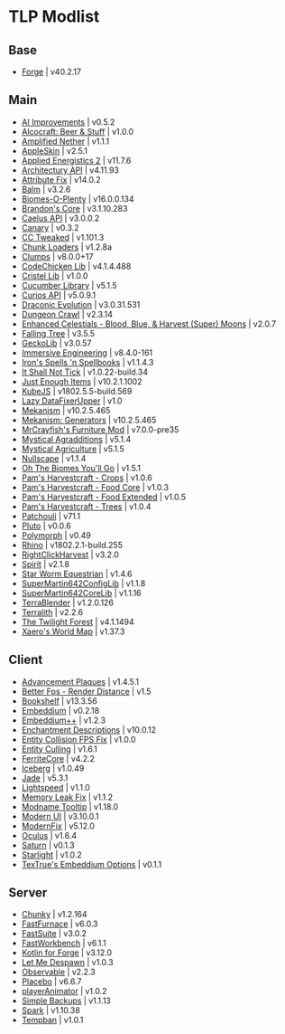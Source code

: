 # TLP Modlist

## Base
- [Forge](https://files.minecraftforge.net/net/minecraftforge/forge/index_1.18.2.html) | v40.2.17

## Main
- [AI Improvements](https://modrinth.com/mod/ai-improvements) | v0.5.2
- [Alcocraft: Beer & Stuff](https://www.curseforge.com/minecraft/mc-mods/alcocraft-beer-and-stuff) | v1.0.0
- [Amplified Nether](https://www.curseforge.com/minecraft/mc-mods/amplified-nether) | v1.1.1
- [AppleSkin](https://modrinth.com/mod/appleskin) | v2.5.1
- [Applied Energistics 2](https://modrinth.com/mod/ae2) | v11.7.6
- [Architectury API](https://modrinth.com/mod/architectury-api) | v4.11.93
- [Attribute Fix](https://modrinth.com/mod/attributefix) | v14.0.2
- [Balm](https://modrinth.com/mod/balm) | v3.2.6
- [Biomes-O-Plenty](https://modrinth.com/mod/biomes-o-plenty) | v16.0.0.134
- [Brandon's Core](https://modrinth.com/mod/brandons-core) | v3.1.10.283
- [Caelus API](https://modrinth.com/mod/caelus) | v3.0.0.2
- [Canary](https://modrinth.com/mod/canary) | v0.3.2
- [CC Tweaked](https://modrinth.com/mod/cc-tweaked) | v1.101.3
- [Chunk Loaders](https://modrinth.com/mod/chunk-loaders) | v1.2.8a
- [Clumps](https://modrinth.com/mod/clumps) | v8.0.0+17
- [CodeChicken Lib](https://modrinth.com/mod/codechicken-lib) | v4.1.4.488
- [Cristel Lib](https://modrinth.com/mod/cristel-lib) | v1.0.0
- [Cucumber Library](https://modrinth.com/mod/cucumber) | v5.1.5
- [Curios API](https://modrinth.com/mod/curios) | v5.0.9.1
- [Draconic Evolution](https://modrinth.com/mod/draconic-evolution) | v3.0.31.531
- [Dungeon Crawl](https://www.curseforge.com/minecraft/mc-mods/dungeon-crawl) | v2.3.14
- [Enhanced Celestials - Blood, Blue, & Harvest (Super) Moons](https://www.curseforge.com/minecraft/mc-mods/enhanced-celestials) | v2.0.7
- [Falling Tree](https://modrinth.com/mod/fallingtree) | v3.5.5
- [GeckoLib](https://modrinth.com/mod/geckolib) | v3.0.57
- [Immersive Engineering](https://modrinth.com/mod/immersiveengineering) | v8.4.0-161
- [Iron's Spells 'n Spellbooks](https://modrinth.com/mod/irons-spells-n-spellbooks) | v1.1.4.3
- [It Shall Not Tick](https://modrinth.com/mod/it-shall-not-tick-(isnt)) | v1.0.22-build.34
- [Just Enough Items](https://modrinth.com/mod/jei) | v10.2.1.1002
- [KubeJS](https://modrinth.com/mod/kubejs) | v1802.5.5-build.569
- [Lazy DataFixerUpper](https://www.curseforge.com/minecraft/mc-mods/lazy-dfu-forge) | v1.0
- [Mekanism](https://modrinth.com/mod/mekanism) | v10.2.5.465
- [Mekanism: Generators](https://modrinth.com/mod/mekanism-generators) | v10.2.5.465
- [MrCrayfish's Furniture Mod](https://www.curseforge.com/minecraft/mc-mods/mrcrayfish-furniture-mod) | v7.0.0-pre35
- [Mystical Agradditions](https://modrinth.com/mod/mystical-agradditions) | v5.1.4
- [Mystical Agriculture](https://modrinth.com/mod/mystical-agriculture) | v5.1.5
- [Nullscape](https://modrinth.com/mod/nullscape) | v1.1.4
- [Oh The Biomes You'll Go](https://modrinth.com/mod/biomesyougo) | v1.5.1
- [Pam's Harvestcraft - Crops](https://www.curseforge.com/minecraft/mc-mods/pams-harvestcraft-2-crops) | v1.0.6
- [Pam's Harvestcraft - Food Core](https://www.curseforge.com/minecraft/mc-mods/pams-harvestcraft-2-food-core) | v1.0.3
- [Pam's Harvestcraft - Food Extended](https://www.curseforge.com/minecraft/mc-mods/pams-harvestcraft-2-food-extended) | v1.0.5
- [Pam's Harvestcraft - Trees](https://www.curseforge.com/minecraft/mc-mods/pams-harvestcraft-2-trees) | v1.0.4
- [Patchouli](https://modrinth.com/mod/patchouli) | v71.1
- [Pluto](https://modrinth.com/mod/pluto) | v0.0.6
- [Polymorph](https://modrinth.com/mod/polymorph) | v0.49
- [Rhino](https://modrinth.com/mod/rhino) | v1802.2.1-build.255
- [RightClickHarvest](https://modrinth.com/mod/rightclickharvest) | v3.2.0
- [Spirit](https://modrinth.com/mod/spirit) | v2.1.8
- [Star Worm Equestrian](https://modrinth.com/mod/swem) | v1.4.6
- [SuperMartin642ConfigLib](https://modrinth.com/mod/supermartijn642s-config-lib) | v1.1.8
- [SuperMartin642CoreLib](https://modrinth.com/mod/supermartijn642s-core-lib) | v1.1.16
- [TerraBlender](https://modrinth.com/mod/terrablender) | v1.2.0.126
- [Terralith](https://modrinth.com/mod/terralith) | v2.2.6
- [The Twilight Forest](https://www.curseforge.com/minecraft/mc-mods/the-twilight-forest) | v4.1.1494
- [Xaero's World Map](https://modrinth.com/mod/xaeros-world-map) | v1.37.3

## Client
- [Advancement Plaques](https://modrinth.com/mod/advancement-plaques) | v1.4.5.1
- [Better Fps - Render Distance](https://www.curseforge.com/minecraft/mc-mods/better-fps-render-distance) | v1.5
- [Bookshelf](https://modrinth.com/mod/bookshelf-lib) | v13.3.56
- [Embeddium](https://modrinth.com/mod/embeddium) | v0.2.18
- [Embeddium++](https://modrinth.com/mod/embeddiumplus) | v1.2.3
- [Enchantment Descriptions](https://modrinth.com/mod/enchantment-descriptions) | v10.0.12
- [Entity Collision FPS Fix](https://www.curseforge.com/minecraft/mc-mods/entity-collision-fps-fix) | v1.0.0
- [Entity Culling](https://modrinth.com/mod/entityculling) | v1.6.1
- [FerriteCore](https://modrinth.com/mod/ferrite-core) | v4.2.2
- [Iceberg](https://modrinth.com/mod/iceberg) | v1.0.49
- [Jade](https://modrinth.com/mod/jade) | v5.3.1
- [Lightspeed](https://modrinth.com/mod/lightspeed) | v1.1.0
- [Memory Leak Fix](https://modrinth.com/mod/memoryleakfix) | v1.1.2
- [Modname Tooltip](https://www.curseforge.com/minecraft/mc-mods/mod-name-tooltip) | v1.18.0
- [Modern UI](https://modrinth.com/mod/modern-ui) | v3.10.0.1
- [ModernFix](https://modrinth.com/mod/modernfix) | v5.12.0
- [Oculus](https://modrinth.com/mod/oculus) | v1.6.4
- [Saturn](https://modrinth.com/mod/saturn) | v0.1.3
- [Starlight](https://modrinth.com/mod/starlight-forge) | v1.0.2
- [TexTrue's Embeddium Options](https://modrinth.com/mod/textrues-embeddium-options) | v0.1.1

## Server
- [Chunky](https://modrinth.com/plugin/chunky) | v1.2.164
- [FastFurnace](https://www.curseforge.com/minecraft/mc-mods/fastfurnace) | v6.0.3
- [FastSuite](https://www.curseforge.com/minecraft/mc-mods/fastsuite) | v3.0.2
- [FastWorkbench](https://www.curseforge.com/minecraft/mc-mods/fastworkbench) | v6.1.1
- [Kotlin for Forge](https://modrinth.com/mod/kotlin-for-forge) | v3.12.0
- [Let Me Despawn](https://modrinth.com/plugin/lmd) | v1.0.3
- [Observable](https://modrinth.com/mod/observable) | v2.2.3
- [Placebo](https://www.curseforge.com/minecraft/mc-mods/placebo) | v6.6.7
- [playerAnimator](https://www.curseforge.com/minecraft/mc-mods/playeranimator) | v1.0.2
- [Simple Backups](https://modrinth.com/mod/simple-backups) | v1.1.13
- [Spark](https://modrinth.com/mod/spark) | v1.10.38
- [Tempban](https://www.curseforge.com/minecraft/mc-mods/tempban) | v1.0.1
